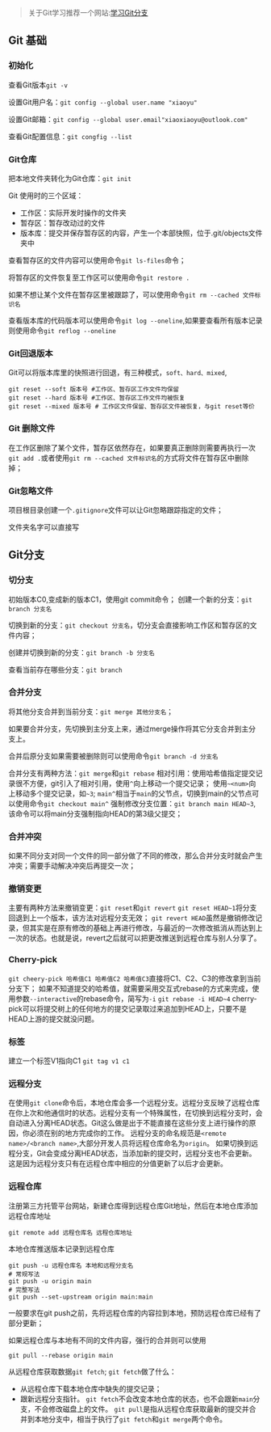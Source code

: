 > 关于Git学习推荐一个网站:[学习Git分支](https://learngitbranching.js.org/?locale=zh_CN)

## Git 基础

### 初始化

查看Git版本`git -v`

设置Git用户名：`git config --global user.name "xiaoyu"`

设置Git邮箱：`git config --global user.email"xiaoxiaoyu@outlook.com"`

查看Git配置信息：`git congfig --list`

### Git仓库

把本地文件夹转化为Git仓库：`git init`

Git 使用时的三个区域：

* 工作区：实际开发时操作的文件夹
* 暂存区：暂存改动过的文件
* 版本库：提交并保存暂存区的内容，产生一个本部快照，位于.git/objects文件夹中

查看暂存区的文件内容可以使用命令`git ls-files`命令；

将暂存区的文件恢复至工作区可以使用命令`git restore .`

如果不想让某个文件在暂存区里被跟踪了，可以使用命令`git rm --cached 文件标识名`

查看版本库的代码版本可以使用命令`git log --oneline`,如果要查看所有版本记录则使用命令`git reflog --oneline`

### Git回退版本

Git可以将版本库里的快照进行回退，有三种模式，`soft、hard、mixed`,

```shell
git reset --soft 版本号 #工作区、暂存区工作文件均保留
git reset --hard 版本号 #工作区、暂存区工作文件均被恢复
git reset --mixed 版本号 # 工作区文件保留、暂存区文件被恢复，与git reset等价
```

### Git 删除文件

在工作区删除了某个文件，暂存区依然存在，如果要真正删除则需要再执行一次`git add .`或者使用`git rm --cached 文件标识名`的方式将文件在暂存区中删除掉；

### Git忽略文件

项目根目录创建一个`.gitignore`文件可以让Git忽略跟踪指定的文件；

文件夹名字可以直接写

## Git分支

### 切分支

初始版本C0,变成新的版本C1，使用git commit命令；
创建一个新的分支：`git branch 分支名`

切换到新的分支：`git checkout 分支名`，切分支会直接影响工作区和暂存区的文件内容；

创建并切换到新的分支：`git branch -b 分支名`

查看当前存在哪些分支：`git branch`

### 合并分支

将其他分支合并到当前分支：`git merge 其他分支名`；

如果要合并分支，先切换到主分支上来，通过merge操作将其它分支合并到主分支上。

合并后原分支如果需要被删除则可以使用命令`git branch -d 分支名`

合并分支有两种方法：`git merge`和`git rebase`
相对引用：使用哈希值指定提交记录很不方便，git引入了相对引用，使用`^`向上移动一个提交记录；
使用`~<num>`向上移动多个提交记录，如`~3`;
`main^`相当于`main`的父节点，切换到main的父节点可以使用命令`git checkout main^`
强制修改分支位置：`git branch main HEAD~3`,该命令可以将main分支强制指向HEAD的第3级父提交；

### 合并冲突

如果不同分支对同一个文件的同一部分做了不同的修改，那么合并分支时就会产生冲突；需要手动解决冲突后再提交一次； 

### 撤销变更

主要有两种方法来撤销变更：`git reset`和`git revert`
`git reset HEAD~1`将分支回退到上一个版本，该方法对远程分支无效；
`git revert HEAD`虽然是撤销修改记录，但其实是在原有修改的基础上再进行修改，与最近的一次修改抵消从而达到上一次的状态。也就是说，revert之后就可以把更改推送到远程仓库与别人分享了。
### Cherry-pick
`git cheery-pick 哈希值C1 哈希值C2 哈希值C3`直接将C1、C2、C3的修改拿到当前分支下；
如果不知道提交的哈希值，就需要采用交互式rebase的方式来完成，使用参数`--interactive`的rebase命令，简写为`-i`
`git rebase -i HEAD~4`
cherry-pick可以将提交树上的任何地方的提交记录取过来追加到HEAD上，只要不是HEAD上游的提交就没问题。
### 标签
建立一个标签V1指向C1
`git tag v1 c1`
### 远程分支
在使用`git clone`命令后，本地仓库会多一个远程分支。远程分支反映了远程仓库在你上次和他通信时的状态。远程分支有一个特殊属性，在切换到远程分支时，会自动进入分离HEAD状态。Git这么做是出于不能直接在这些分支上进行操作的原因，你必须在别的地方完成你的工作。
远程分支的命名规范是`<remote name>/<branch name>`,大部分开发人员将远程仓库命名为`origin`。
如果切换到远程分支，Git会变成分离HEAD状态，当添加新的提交时，远程分支也不会更新。这是因为远程分支只有在远程仓库中相应的分值更新了以后才会更新。
### 远程仓库
注册第三方托管平台网站，新建仓库得到远程仓库Git地址，然后在本地仓库添加远程仓库地址

```shell
git remote add 远程仓库名 远程仓库地址
```

本地仓库推送版本记录到远程仓库

```shell
git push -u 远程仓库名 本地和远程分支名
# 常规写法
git push -u origin main
# 完整写法
git push --set-upstream origin main:main
```

一般要求在git push之前，先将远程仓库的内容拉到本地，预防远程仓库已经有了部分更新；

如果远程仓库与本地有不同的文件内容，强行的合并则可以使用

```shell
git pull --rebase origin main
```

从远程仓库获取数据`git fetch`;
`git fetch`做了什么：

* 从远程仓库下载本地仓库中缺失的提交记录；
* 跟新远程分支指针。
`git fetch`不会改变本地仓库的状态，也不会跟新`main`分支，不会修改磁盘上的文件。
`git pull`是指从远程仓库获取最新的提交并合并到本地分支中，相当于执行了`git fetch`和`git merge`两个命令。